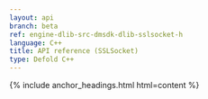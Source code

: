 ```yaml
---
layout: api
branch: beta
ref: engine-dlib-src-dmsdk-dlib-sslsocket-h
language: C++
title: API reference (SSLSocket)
type: Defold C++
---
```

{% include anchor_headings.html html=content %}